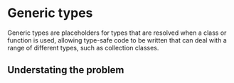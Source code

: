 # Generic types

Generic types are placeholders for types that are resolved when a class or function is used, allowing type-safe code to be written that can deal with a range of different types, such as collection classes.

## Understating the problem